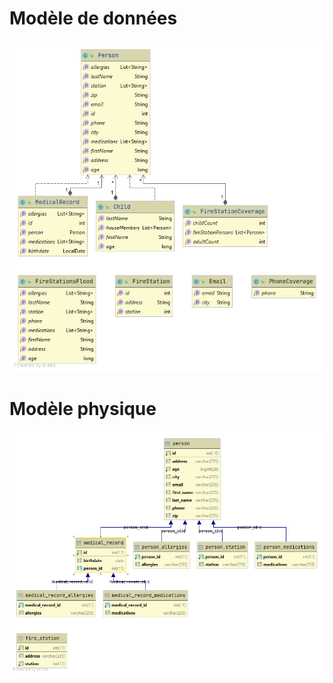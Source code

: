 # Modèle de données
![Modèle de données](.docs/modele_donnees.png)
# Modèle physique
![Modèle physique](.docs/modele_physique.png)
